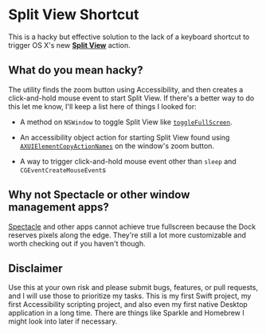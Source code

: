 # Split View Shortcut

This is a hacky but effective solution to the lack of a keyboard shortcut to trigger OS X's new [**Split View**](https://www.apple.com/osx/elcapitan-preview/) action.

## What do you mean hacky?

The utility finds the zoom button using Accessibility, and then creates a click-and-hold mouse event to start Split View. If there's a better way to do this let me know, I'll keep a list here of things I looked for:

* A method on `NSWindow` to toggle Split View like [`toggleFullScreen`](https://developer.apple.com/library/mac/documentation/Cocoa/Reference/ApplicationKit/Classes/NSWindow_Class/#//apple_ref/occ/instm/NSWindow/toggleFullScreen:).

* An accessibility object action for starting Split View found using [`AXUIElementCopyActionNames`](https://developer.apple.com/library/mac/documentation/ApplicationServices/Reference/AXUIElement_header_reference/index.html#//apple_ref/c/func/AXUIElementPerformAction) on the window's zoom button.

* A way to trigger click-and-hold mouse event other than `sleep` and `CGEventCreateMouseEvent`s

## Why not Spectacle or other window management apps?

[Spectacle](https://github.com/eczarny/spectacle/issues/282) and other apps cannot achieve true fullscreen because the Dock reserves pixels along the edge. They're still a lot more customizable and worth checking out if you haven't though.

## Disclaimer

Use this at your own risk and please submit bugs, features, or pull requests, and I will use those to prioritize my tasks. This is my first Swift project, my first Accessibility scripting project, and also even my first native Desktop application in a long time. There are things like Sparkle and Homebrew I might look into later if necessary.

